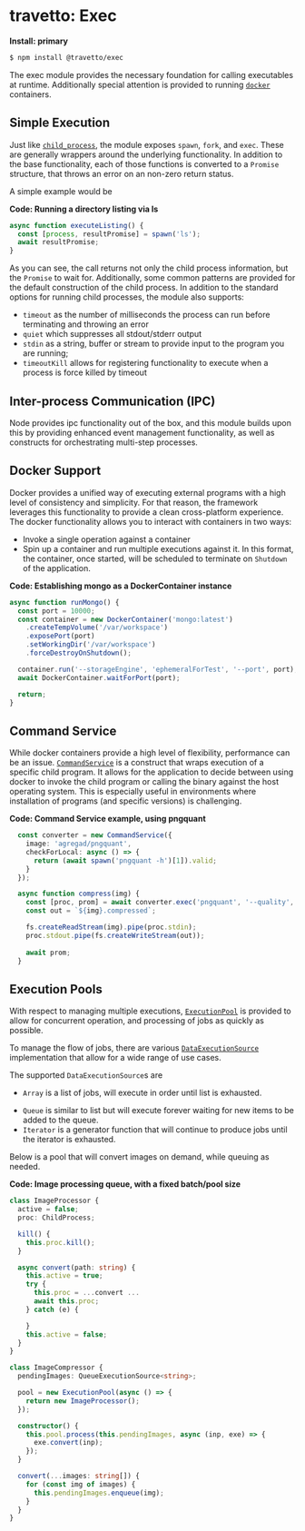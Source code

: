 travetto: Exec
===

**Install: primary**
```bash
$ npm install @travetto/exec
```

The exec module provides the necessary foundation for calling executables at runtime. Additionally special attention is provided to running [`docker`](https://www.docker.com/community-edition) containers.

## Simple Execution
Just like [`child_process`](https://www.docker.com/community-edition), the module exposes ```spawn```, ```fork```, and ```exec```.  These are generally wrappers around the underlying functionality.  In addition to the base functionality, each of those functions is converted to a ```Promise``` structure, that throws an error on an non-zero return status.

A simple example would be

**Code: Running a directory listing via ls**
```typescript
async function executeListing() {
  const [process, resultPromise] = spawn('ls');
  await resultPromise;
}
```

As you can see, the call returns not only the child process information, but the ```Promise``` to wait for.  Additionally, some common patterns are provided for the default construction of the child process. In addition to the standard options for running child processes, the module also supports:
* `timeout` as the number of milliseconds the process can run before terminating and throwing an error
* `quiet` which suppresses all stdout/stderr output
* `stdin` as a string, buffer or stream to provide input to the program you are running;
* `timeoutKill` allows for registering functionality to execute when a process is force killed by timeout

## Inter-process Communication (IPC)
Node provides ipc functionality out of the box, and this module builds upon this by providing enhanced event management functionality, as well as constructs for orchestrating multi-step processes.

## Docker Support
Docker provides a unified way of executing external programs with a high level of consistency and simplicity.  For that reason, the framework leverages this functionality to provide a clean cross-platform experience.  The docker functionality allows you to interact with containers in two ways:
* Invoke a single operation against a container
* Spin up a container and run multiple executions against it.  In this format, the container, once started, will be scheduled to terminate on ```Shutdown``` of the application. 

**Code: Establishing mongo as a DockerContainer instance**
```typescript
async function runMongo() {
  const port = 10000;
  const container = new DockerContainer('mongo:latest')
    .createTempVolume('/var/workspace')
    .exposePort(port)
    .setWorkingDir('/var/workspace')
    .forceDestroyOnShutdown();

  container.run('--storageEngine', 'ephemeralForTest', '--port', port);
  await DockerContainer.waitForPort(port);

  return;
}
```

## Command Service
While docker containers provide a high level of flexibility, performance can be an issue.  [```CommandService```](./src/command.ts) is a construct that wraps execution of a specific child program.  It allows for the application to decide between using docker to invoke the child program or calling the binary against the host operating system.  This is especially useful in environments where installation of programs (and specific versions) is challenging.

**Code: Command Service example, using pngquant**
```typescript
  const converter = new CommandService({
    image: 'agregad/pngquant',
    checkForLocal: async () => {
      return (await spawn('pngquant -h')[1]).valid;
    }
  });

  async function compress(img) {
    const [proc, prom] = await converter.exec('pngquant', '--quality', '40-80', '--speed 1', '--force', '-');
    const out = `${img}.compressed`;

    fs.createReadStream(img).pipe(proc.stdin);
    proc.stdout.pipe(fs.createWriteStream(out));
    
    await prom;
  }
```

## Execution Pools
With respect to managing multiple executions, [`ExecutionPool`](./src/pool/pool.ts) is provided to allow for concurrent operation, and processing of jobs as quickly as possible.

To manage the flow of jobs, there are various [`DataExecutionSource`](./src/pool/types.ts) implementation that allow for a wide range of use cases.

The supported `DataExecutionSource`s are
* ```Array``` is a list of jobs, will execute in order until list is exhausted. 
- ```Queue``` is similar to list but will execute forever waiting for new items to be added to the queue.
- ```Iterator``` is a generator function that will continue to produce jobs until the iterator is exhausted.

Below is a pool that will convert images on demand, while queuing as needed.

**Code: Image processing queue, with a fixed batch/pool size**
```typescript
class ImageProcessor {
  active = false;
  proc: ChildProcess;

  kill() {
    this.proc.kill();
  }

  async convert(path: string) {
    this.active = true;
    try {
      this.proc = ...convert ...
      await this.proc;
    } catch (e) {

    }
    this.active = false;
  }
}

class ImageCompressor {
  pendingImages: QueueExecutionSource<string>;

  pool = new ExecutionPool(async () => {
    return new ImageProcessor();
  });

  constructor() {
    this.pool.process(this.pendingImages, async (inp, exe) => {
      exe.convert(inp);
    });
  }

  convert(...images: string[]) {
    for (const img of images) {
      this.pendingImages.enqueue(img);
    }
  }
}
```